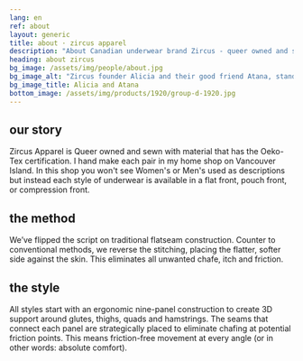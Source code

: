 ```yaml
---
lang: en
ref: about
layout: generic
title: about · zircus apparel
description: "About Canadian underwear brand Zircus - queer owned and sewn on Vancouver Island"
heading: about zircus
bg_image: /assets/img/people/about.jpg
bg_image_alt: "Zircus founder Alicia and their good friend Atana, standing defiant, proud to show off their colourful underwear and unique style."
bg_image_title: Alicia and Atana
bottom_image: /assets/img/products/1920/group-d-1920.jpg
---
```


## our story

Zircus Apparel is Queer owned and sewn with material that has the
Oeko-Tex certification. I hand make each pair in my home shop on
Vancouver Island. In this shop you won't see Women's or Men's used as
descriptions but instead each style of underwear is available in a flat
front, pouch front, or compression front.

## the method

We’ve flipped the script on traditional flatseam construction. Counter
to conventional methods, we reverse the stitching, placing the flatter,
softer side against the skin. This eliminates all unwanted chafe, itch
and friction.

## the style

All styles start with an ergonomic nine-panel construction to create 3D
support around glutes, thighs, quads and hamstrings. The seams that
connect each panel are strategically placed to eliminate chafing at
potential friction points. This means friction-free movement at every
angle (or in other words: absolute comfort).
